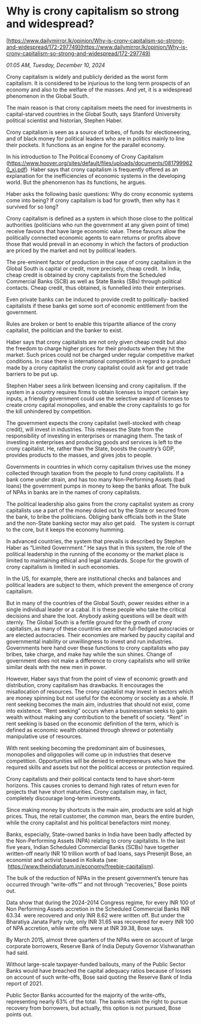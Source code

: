 # Why is crony capitalism so strong and widespread?

[https://www.dailymirror.lk/opinion/Why-is-crony-capitalism-so-strong-and-widespread/172-297749](https://www.dailymirror.lk/opinion/Why-is-crony-capitalism-so-strong-and-widespread/172-297749)

*01:05 AM, Tuesday, December 10, 2024*

Crony capitalism is widely and publicly derided as the worst form capitalism. It is considered to be injurious to the long term prospects of an economy and also to the welfare of the masses. And yet, it is a widespread phenomenon in the Global South.

The main reason is that crony capitalism meets the need for investments in capital-starved countries in the Global South, says Stanford University political scientist and historian, Stephen Haber.

Crony capitalism is seen as a source of bribes, of funds for electioneering, and of black money for political leaders who are in politics mainly to line their pockets. It functions as an engine for the parallel economy.

In his introduction to The Political Economy of Crony Capitalism (https://www.hoover.org/sites/default/files/uploads/documents/0817999620_xi.pdf)  Haber says that crony capitalism is frequently offered as an explanation for the inefficiencies of economic systems in the developing world. But the phenomenon has its functions, he argues.

Haber asks the following basic questions: Why do crony economic systems come into being? If crony capitalism is bad for growth, then why has it survived for so long?

Crony capitalism is defined as a system in which those close to the political authorities (politicians who run the government at any given point of time) receive favours that have large economic value. These favours allow the politically connected economic agents to earn returns or profits above those that would prevail in an economy in which the factors of production are priced by the market and not by political leaders.

The pre-eminent factor of production in the case of crony capitalism in the Global South is capital or credit, more precisely, cheap credit.  In India, cheap credit is obtained by crony capitalists from the Scheduled Commercial Banks (SCB) as well as State Banks (SBs) through political contacts. Cheap credit, thus obtained, is funnelled into their enterprises.

Even private banks can be induced to provide credit to politically- backed capitalists if these banks get some sort of economic entitlement from the government.

Rules are broken or bent to enable this tripartite alliance of the crony capitalist, the politician and the banker to exist.

Haber says that crony capitalists are not only given cheap credit but also the freedom to charge higher prices for their products when they hit the market. Such prices could not be charged under regular competitive market conditions. In case there is international competition in regard to a product made by a crony capitalist the crony capitalist could ask for and get trade barriers to be put up.

Stephen Haber sees a link between licensing and crony capitalism. If the system in a country requires firms to obtain licenses to import certain key inputs, a friendly government could use the selective award of licenses to create crony capital monopolies, and enable the crony capitalists to go for the kill unhindered by competition.

The government expects the crony capitalist (well-stocked with cheap credit), will invest in industries. This releases the State from the responsibility of investing in enterprises or managing them. The task of investing in enterprises and producing goods and services is left to the crony capitalist. He, rather than the State, boosts the country’s GDP, provides products to the masses, and gives jobs to people.

Governments in countries in which corny capitalism thrives use the money collected through taxation from the people to fund crony capitalists. If a bank come under strain, and has too many Non-Performing Assets (bad loans) the government pumps in money to keep the banks afloat. The bulk of NPAs in banks are in the names of crony capitalists.

The political leadership also gains from the crony capitalist system as crony capitalists use a part of the money doled out by the State or secured from the bank, to bribe the politicians. Obliging bank officials both in the State and the non-State banking sector may also get paid.   The system is corrupt to the core, but it keeps the economy humming.

In advanced countries, the system that prevails is described by Stephen Haber as “Limited Government.” He says that in this system, the role of the political leadership in the running of the economy or the market place is limited to maintaining ethical and legal standards. Scope for the growth of crony capitalism is limited in such economies.

In the US, for example, there are institutional checks and balances and political leaders are subject to them, which prevent the emergence of crony capitalism.

But in many of the countries of the Global South, power resides either in a single individual leader or a cabal. It is these people who take the critical decisions and share the loot. Anybody asking questions will be dealt with sternly. The Global South is a fertile ground for the growth of crony capitalism, as many of these countries are either full-fledged autocracies or are elected autocracies. Their economies are marked by paucity capital and governmental inability or unwillingness to invest and run industries. Governments here hand over these functions to crony capitalists who pay bribes, take charge, and make hay while the sun shines. Change of government does not make a difference to crony capitalists who will strike similar deals with the new men in power.

However, Haber says that from the point of view of economic growth and distribution, crony capitalism has drawbacks. It encourages the misallocation of resources. The crony capitalist may invest in sectors which are money spinning but not useful for the economy or society as a whole. If rent seeking becomes the main aim, industries that should not exist, come into existence. “Rent seeking” occurs when a businessman seeks to gain wealth without making any contribution to the benefit of society. “Rent” in rent seeking is based on the economic definition of the term, which is defined as economic wealth obtained through shrewd or potentially manipulative use of resources.

With rent seeking becoming the predominant aim of businesses, monopolies and oligopolies will come up in industries that deserve competition. Opportunities will be denied to entrepreneurs who have the required skills and assets but not the political access or protection required.

Crony capitalists and their political contacts tend to have short-term horizons. This causes cronies to demand high rates of return even for projects that have short maturities. Crony capitalism may, in fact, completely discourage long-term investments.

Since making money by shortcuts is the main aim, products are sold at high prices. Thus, the retail customer, the common man, bears the entire burden, while the crony capitalist and his political benefactors mint money.

Banks, especially, State-owned banks in India have been badly affected by the Non-Performing Assets (NPA) relating to crony capitalists. In the last five years, Indian Scheduled Commercial Banks (SCBs) have together written-off nearly INR 10 trillion worth of bad loans, says Presenjit Bose, an economist and activist based in Kolkata (see:   https://www.theindiaforum.in/economy/freebie-capitalism).

The bulk of the reduction of NPAs in the present government’s tenure has occurred through “write-offs”” and not through “recoveries,” Bose points out.

Data show that during the 2024-2014 Congress regime, for every INR 100 of Non Performing Assets accretion in the Scheduled Commercial Banks INR 63.34  were recovered and only INR 8.62 were written off. But under the Bharatiya Janata Party rule, only INR 31.65 was recovered for every INR 100 of NPA accretion, while write offs were at INR 39.38, Bose says.

By March 2015, almost three quarters of the NPAs were on account of large corporate borrowers, Reserve Bank of India Deputy Governor Vishwanathan had said.

Without large-scale taxpayer-funded bailouts, many of the Public Sector Banks would have breached the capital adequacy ratios because of losses on account of such write-offs, Bose said quoting the Reserve Bank of India report of 2021.

Public Sector Banks accounted for the majority of the write-offs, representing nearly 63% of the total. The banks retain the right to pursue recovery from borrowers, but actually, this option is not pursued, Bose points out.

